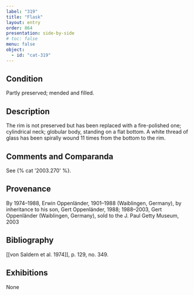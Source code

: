 ```yaml
---
label: "319"
title: "Flask"
layout: entry
order: 864
presentation: side-by-side
# toc: false
menu: false
object:
  - id: "cat-319"
---
```


## Condition

Partly preserved; mended and filled.

## Description

The rim is not preserved but has been replaced with a fire-polished one; cylindrical neck; globular body, standing on a flat bottom. A white thread of glass has been spirally wound 11 times from the bottom to the rim.

## Comments and Comparanda

See {% cat '2003.270' %}.

## Provenance

By 1974–1988, Erwin Oppenländer, 1901–1988 (Waiblingen, Germany), by inheritance to his son, Gert Oppenländer, 1988; 1988–2003, Gert Oppenländer (Waiblingen, Germany), sold to the J. Paul Getty Museum, 2003

## Bibliography

[[von Saldern et al. 1974]], p. 129, no. 349.

## Exhibitions

None